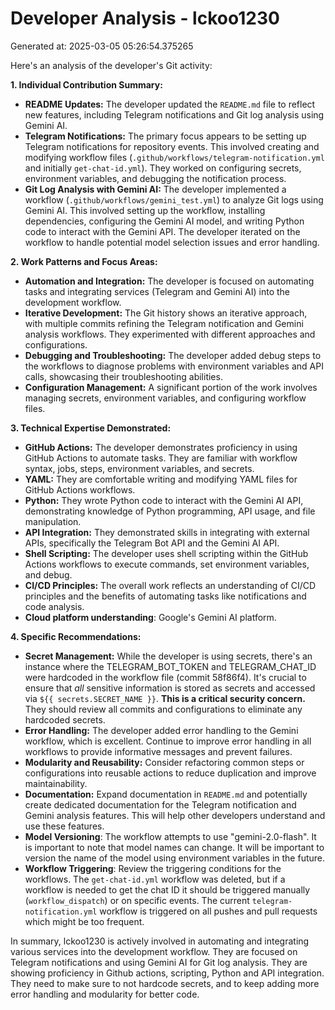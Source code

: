 # Developer Analysis - lckoo1230
Generated at: 2025-03-05 05:26:54.375265

Here's an analysis of the developer's Git activity:

**1. Individual Contribution Summary:**

*   **README Updates:** The developer updated the `README.md` file to reflect new features, including Telegram notifications and Git log analysis using Gemini AI.
*   **Telegram Notifications:** The primary focus appears to be setting up Telegram notifications for repository events.  This involved creating and modifying workflow files (`.github/workflows/telegram-notification.yml` and initially `get-chat-id.yml`). They worked on configuring secrets, environment variables, and debugging the notification process.
*   **Git Log Analysis with Gemini AI:** The developer implemented a workflow (`.github/workflows/gemini_test.yml`) to analyze Git logs using Gemini AI.  This involved setting up the workflow, installing dependencies, configuring the Gemini AI model, and writing Python code to interact with the Gemini API.  The developer iterated on the workflow to handle potential model selection issues and error handling.

**2. Work Patterns and Focus Areas:**

*   **Automation and Integration:** The developer is focused on automating tasks and integrating services (Telegram and Gemini AI) into the development workflow.
*   **Iterative Development:** The Git history shows an iterative approach, with multiple commits refining the Telegram notification and Gemini analysis workflows.  They experimented with different approaches and configurations.
*   **Debugging and Troubleshooting:** The developer added debug steps to the workflows to diagnose problems with environment variables and API calls, showcasing their troubleshooting abilities.
*   **Configuration Management:**  A significant portion of the work involves managing secrets, environment variables, and configuring workflow files.

**3. Technical Expertise Demonstrated:**

*   **GitHub Actions:**  The developer demonstrates proficiency in using GitHub Actions to automate tasks. They are familiar with workflow syntax, jobs, steps, environment variables, and secrets.
*   **YAML:** They are comfortable writing and modifying YAML files for GitHub Actions workflows.
*   **Python:** They wrote Python code to interact with the Gemini AI API, demonstrating knowledge of Python programming, API usage, and file manipulation.
*   **API Integration:**  They demonstrated skills in integrating with external APIs, specifically the Telegram Bot API and the Gemini AI API.
*   **Shell Scripting:** The developer uses shell scripting within the GitHub Actions workflows to execute commands, set environment variables, and debug.
*   **CI/CD Principles:** The overall work reflects an understanding of CI/CD principles and the benefits of automating tasks like notifications and code analysis.
*   **Cloud platform understanding**: Google's Gemini AI platform.

**4. Specific Recommendations:**

*   **Secret Management:** While the developer is using secrets, there's an instance where the TELEGRAM_BOT_TOKEN and TELEGRAM_CHAT_ID were hardcoded in the workflow file (commit 58f86f4).  It's crucial to ensure that *all* sensitive information is stored as secrets and accessed via `${{ secrets.SECRET_NAME }}`. **This is a critical security concern.**  They should review all commits and configurations to eliminate any hardcoded secrets.
*   **Error Handling:** The developer added error handling to the Gemini workflow, which is excellent.  Continue to improve error handling in all workflows to provide informative messages and prevent failures.
*   **Modularity and Reusability:** Consider refactoring common steps or configurations into reusable actions to reduce duplication and improve maintainability.
*   **Documentation:** Expand documentation in `README.md` and potentially create dedicated documentation for the Telegram notification and Gemini analysis features.  This will help other developers understand and use these features.
*   **Model Versioning**: The workflow attempts to use "gemini-2.0-flash". It is important to note that model names can change. It will be important to version the name of the model using environment variables in the future.
*   **Workflow Triggering**: Review the triggering conditions for the workflows. The `get-chat-id.yml` workflow was deleted, but if a workflow is needed to get the chat ID it should be triggered manually (`workflow_dispatch`) or on specific events.  The current `telegram-notification.yml` workflow is triggered on all pushes and pull requests which might be too frequent.

In summary, lckoo1230 is actively involved in automating and integrating various services into the development workflow. They are focused on Telegram notifications and using Gemini AI for Git log analysis. They are showing proficiency in Github actions, scripting, Python and API integration. They need to make sure to not hardcode secrets, and to keep adding more error handling and modularity for better code.
